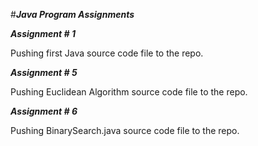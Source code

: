 
#***Java Program Assignments***

***Assignment # 1***

Pushing first Java source code file to the repo.


***Assignment # 5***

Pushing Euclidean Algorithm source code file to the repo.


***Assignment # 6***

Pushing BinarySearch.java source code file to the repo.
